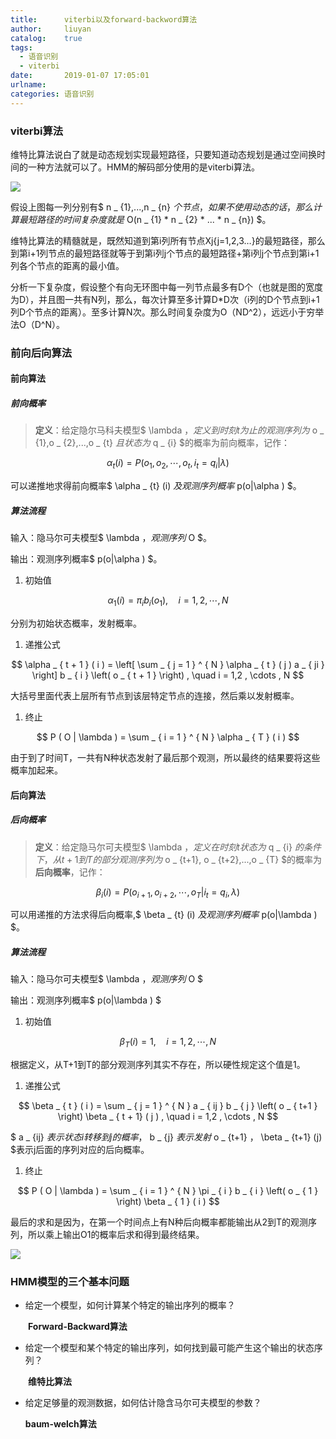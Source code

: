 ```yaml
---
title:      viterbi以及forward-backword算法
author:     liuyan
catalog:    true
tags:
  - 语音识别
  - viterbi
date:       2019-01-07 17:05:01
urlname:
categories: 语音识别
---
```


### viterbi算法

维特比算法说白了就是动态规划实现最短路径，只要知道动态规划是通过空间换时间的一种方法就可以了。HMM的解码部分使用的是viterbi算法。

![](1.png)

假设上图每一列分别有$ n _ {1},...,n _ {n} $个节点，如果不使用动态的话，那么计算最短路径的时间复杂度就是$ O(n _ {1} * n _ {2} * ... * n _ {n}) $。

维特比算法的精髓就是，既然知道到第i列所有节点Xj{j=1,2,3…}的最短路径，那么到第i+1列节点的最短路径就等于到第i列j个节点的最短路径+第i列j个节点到第i+1列各个节点的距离的最小值。

分析一下复杂度，假设整个有向无环图中每一列节点最多有D个（也就是图的宽度为D），并且图一共有N列，那么，每次计算至多计算D\*D次（i列的D个节点到i+1列D个节点的距离）。至多计算N次。那么时间复杂度为O（ND^2），远远小于穷举法O（D^N）。

<!-- more -->

### 前向后向算法

#### 前向算法

##### 前向概率

> **定义**：给定隐尔马科夫模型$ \lambda $，定义到时刻t为止的观测序列为$ o _ {1},o _ {2},...,o _ {t} $且状态为$ q _ {i} $的概率为前向概率，记作：

$$
\alpha _ { t } ( i ) = P \left( o _ { 1 } , o _ { 2 } , \cdots , o _ { t } , i _ { t } = q _ { i } | \lambda \right)
$$

可以递推地求得前向概率$ \alpha _ {t} (i) $及观测序列概率$ p(o|\alpha ) $。

##### 算法流程

输入：隐马尔可夫模型$ \lambda $，观测序列$ O $。

输出：观测序列概率$ p(o|\alpha ) $。

1. 初始值

$$
\alpha _ { 1 } ( i ) = \pi _ { i } b _ { i } \left( o _ { 1 } \right) , \quad i = 1,2 , \cdots , N
$$

分别为初始状态概率，发射概率。

1. 递推公式

$$
\alpha _ { t + 1 } ( i ) = \left[ \sum _ { j = 1 } ^ { N } \alpha _ { t } ( j ) a _ { ji } \right] b _ { i } \left( o _ { t + 1 } \right) , \quad i = 1,2 , \cdots , N
$$

大括号里面代表上层所有节点到该层特定节点的连接，然后乘以发射概率。

1. 终止

$$
P ( O | \lambda ) = \sum _ { i = 1 } ^ { N } \alpha _ { T } ( i )
$$

由于到了时间T，一共有N种状态发射了最后那个观测，所以最终的结果要将这些概率加起来。

#### 后向算法

##### 后向概率

> **定义**：给定隐马尔可夫模型$ \lambda $，定义在时刻t状态为$ q _ {i} $的条件下，从t+1到T的部分观测序列为$ o _ {t+1}, o _ {t+2},...,o _ {T} $的概率为**后向概率**，记作：

$$
\beta _ { i } ( i ) = P \left( o _ { i + 1 } , o _ { i + 2 } , \cdots , o _ { T } | i _ { t } = q _ { i } , \lambda \right)
$$

可以用递推的方法求得后向概率,$ \beta _ {t} (i) $及观测序列概率$ p(o|\lambda ) $。

##### 算法流程

输入：隐马尔可夫模型$ \lambda $，观测序列$ O $

输出：观测序列概率$ p(o|\lambda ) $

1. 初始值

$$
\beta _ { T } ( i ) = 1 , \quad i = 1,2 , \cdots , N
$$

根据定义，从T+1到T的部分观测序列其实不存在，所以硬性规定这个值是1。

1. 递推公式

$$
\beta _ { t } ( i ) = \sum _ { j = 1 } ^ { N } a _ { ij } b _ { j } \left( o _ { t+1 } \right) \beta _ { t + 1} ( j ) , \quad i = 1,2 , \cdots , N
$$

$ a _ {ij} $表示状态i转移到j的概率，$ b _ {j} $表示发射$ o _ {t+1} $，$ \beta _ {t+1} (j) $表示j后面的序列对应的后向概率。

1. 终止

$$
P ( O | \lambda ) = \sum _ { i = 1 } ^ { N } \pi _ { i } b _ { i } \left( o _ { 1 } \right) \beta _ { 1 } ( i )
$$

最后的求和是因为，在第一个时间点上有N种后向概率都能输出从2到T的观测序列，所以乘上输出O1的概率后求和得到最终结果。


![](2.png)

### HMM模型的三个基本问题

- 给定一个模型，如何计算某个特定的输出序列的概率？ 

　　**Forward-Backward算法**

- 给定一个模型和某个特定的输出序列，如何找到最可能产生这个输出的状态序列？

　　**维特比算法**

- 给定足够量的观测数据，如何估计隐含马尔可夫模型的参数？

   **baum-welch算法**

